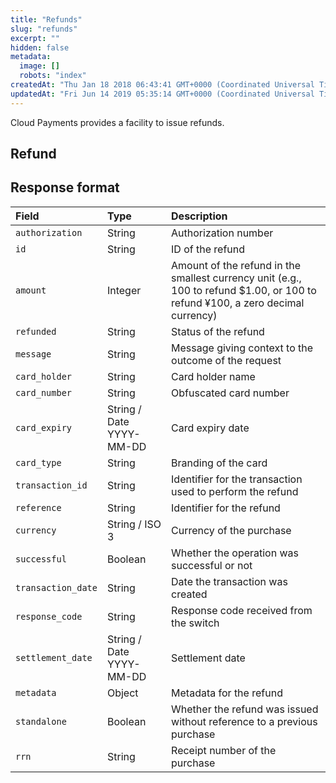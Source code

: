 ```yaml
---
title: "Refunds"
slug: "refunds"
excerpt: ""
hidden: false
metadata: 
  image: []
  robots: "index"
createdAt: "Thu Jan 18 2018 06:43:41 GMT+0000 (Coordinated Universal Time)"
updatedAt: "Fri Jun 14 2019 05:35:14 GMT+0000 (Coordinated Universal Time)"
---
```

Cloud Payments provides a facility to issue refunds.

## Refund

## Response format

| Field              | Type                     | Description                                                                                                                    |
| :----------------- | :----------------------- | :----------------------------------------------------------------------------------------------------------------------------- |
| `authorization`    | String                   | Authorization number                                                                                                           |
| `id`               | String                   | ID of the refund                                                                                                               |
| `amount`           | Integer                  | Amount of the refund in the smallest currency unit (e.g., 100 to refund $1.00, or 100 to refund ¥100, a zero decimal currency) |
| `refunded`         | String                   | Status of the refund                                                                                                           |
| `message`          | String                   | Message giving context to the outcome of the request                                                                           |
| `card_holder`      | String                   | Card holder name                                                                                                               |
| `card_number`      | String                   | Obfuscated card number                                                                                                         |
| `card_expiry`      | String / Date YYYY-MM-DD | Card expiry date                                                                                                               |
| `card_type`        | String                   | Branding of the card                                                                                                           |
| `transaction_id`   | String                   | Identifier for the transaction used to perform the refund                                                                      |
| `reference`        | String                   | Identifier for the refund                                                                                                      |
| `currency`         | String / ISO 3           | Currency of the purchase                                                                                                       |
| `successful`       | Boolean                  | Whether the operation was successful or not                                                                                    |
| `transaction_date` | String                   | Date the transaction was created                                                                                               |
| `response_code`    | String                   | Response code received from the switch                                                                                         |
| `settlement_date`  | String / Date YYYY-MM-DD | Settlement date                                                                                                                |
| `metadata`         | Object                   | Metadata for the refund                                                                                                        |
| `standalone`       | Boolean                  | Whether the refund was issued without reference to a previous purchase                                                         |
| `rrn`              | String                   | Receipt number of the purchase                                                                                                 |
